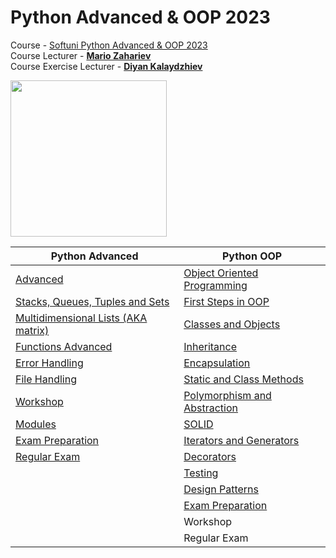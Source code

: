 # Python Advanced & OOP 2023
Course - [Softuni Python Advanced & OOP 2023](https://softuni.bg/trainings/3963/python-advanced-january-2023)
<br>
Course Lecturer - **[Mario Zahariev](https://github.com/zahariev-webbersof)**
<br>
Course Exercise Lecturer - **[Diyan Kalaydzhiev](https://github.com/DiyanKalaydzhiev23)**

<!-- <p float="left"> -->
<img width="250" src="https://user-images.githubusercontent.com/112943652/221198735-55e4de81-cd84-4e13-b77d-505d7eb1ba03.png">
<!-- <img width="250" src="https://user-images.githubusercontent.com/112943652/221198735-55e4de81-cd84-4e13-b77d-505d7eb1ba03.png"> -->
<!-- </p> -->

| Python Advanced | Python OOP |
| --------------- | ---------- |
| <a href="Advanced">Advanced</a> | <a href="OOP">Object Oriented Programming</a> |
| <a href="Advanced/1.Stacks, Queues, Tuples and Sets">Stacks, Queues, Tuples and Sets</a> | <a href="OOP/1.First Steps in OOP">First Steps in OOP</a> |
| <a href="Advanced/2.Multidimensional Lists">Multidimensional Lists (AKA matrix)</a> | <a href="OOP/2.Classes and Objects">Classes and Objects</a> |
| <a href="Advanced/3.Functions Advanced">Functions Advanced</a> | <a href="OOP/3.Inheritance">Inheritance</a> |
| <a href="Advanced/4.Error Handling">Error Handling</a> | <a href="OOP/4.Encapsulation">Encapsulation</a> |
| <a href="Advanced/5.File Handling">File Handling</a>  | <a href="OOP/5.Static and Class Methods">Static and Class Methods</a> |
| <a href="Advanced/6.Workshop">Workshop</a> | <a href="OOP/6.Polymorphism and Abstraction">Polymorphism and Abstraction</a> |
| <a href="Advanced/7.Modules">Modules</a> | <a href="OOP/7.SOLID">SOLID</a> |
| <a href="Advanced/Exam Preparation">Exam Preparation</a> | <a href="OOP/8.Iterators and Generators">Iterators and Generators</a> |
| <a href="Advanced/Regular Exam">Regular Exam</a> | <a href="OOP/9.Decorators">Decorators</a> |
|  | <a href="OOP/A.Testing">Testing</a> |
|  | <a href="OOP/B.Design Patterns">Design Patterns</a> |
|  | <a href="OOP/C.Exam Preparation">Exam Preparation</a> |
|  | Workshop |
|  | Regular Exam |

